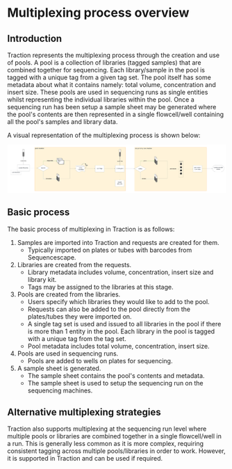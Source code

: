# Multiplexing process overview

## Introduction

Traction represents the multiplexing process through the creation and use of pools. A pool is a collection of libraries (tagged samples) that are combined together for sequencing. Each library/sample in the pool is tagged with a unique tag from a given tag set. The pool itself has some metadata about what it contains namely: total volume, concentration and insert size. These pools are used in sequencing runs as single entities whilst representing the individual libraries within the pool. Once a sequencing run has been setup a sample sheet may be generated where the pool's contents are then represented in a single flowcell/well containing all the pool's samples and library data.

A visual representation of the multiplexing process is shown below:

![process](img/multiplexing-process-map.png)

## Basic process

The basic process of multiplexing in Traction is as follows:

1. Samples are imported into Traction and requests are created for them.
    - Typically imported on plates or tubes with barcodes from Sequencescape.
2. Libraries are created from the requests.
    - Library metadata includes volume, concentration, insert size and library kit.
    - Tags may be assigned to the libraries at this stage.
3. Pools are created from the libraries.
    - Users specify which libraries they would like to add to the pool.
    - Requests can also be added to the pool directly from the plates/tubes they were imported on.
    - A single tag set is used and issued to all libraries in the pool if there is more than 1 entity in the pool. Each library in the pool is tagged with a unique tag from the tag set.
    - Pool metadata includes total volume, concentration, insert size.
4. Pools are used in sequencing runs.
    - Pools are added to wells on plates for sequencing.
5. A sample sheet is generated.
    - The sample sheet contains the pool's contents and metadata.
    - The sample sheet is used to setup the sequencing run on the sequencing machines.

## Alternative multiplexing strategies

Traction also supports multiplexing at the sequencing run level where multiple pools or libraries are combined together in a single flowcell/well in a run. This is generally less common as it is more complex, requiring consistent tagging across multiple pools/libraries in order to work. However, it is supported in Traction and can be used if required.
